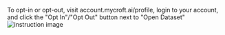 To opt-in or opt-out, visit account.mycroft.ai/profile, login to your account, and click the "Opt In"/"Opt Out" button next to "Open Dataset"
![instruction image](https://storage.googleapis.com/mocha-instructions/open-data-project.png)